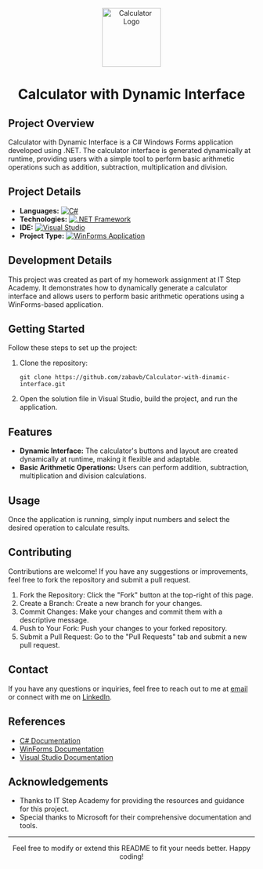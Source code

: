 <p align="center">
  <img src="https://img.icons8.com/fluency/100/calculator.png" alt="Calculator Logo" width="120" height="120">
</p>

<h1 align="center">Calculator with Dynamic Interface</h1>

<h2>Project Overview</h2>
<p>Calculator with Dynamic Interface is a C# Windows Forms application developed using .NET. The calculator interface is generated dynamically at runtime, providing users with a simple tool to perform basic arithmetic operations such as addition, subtraction, multiplication and division.</p>

<h2>Project Details</h2>
<ul>
  <li><strong>Languages:</strong> 
    <a href="https://learn.microsoft.com/en-us/dotnet/csharp/" target="_blank">
      <img src="https://img.shields.io/badge/C%23-239120?style=flat&logo=c-sharp&logoColor=white" alt="C#">
    </a>
  </li>
  <li><strong>Technologies:</strong> 
    <a href="https://dotnet.microsoft.com/" target="_blank">
      <img src="https://img.shields.io/badge/.NET%20Framework-512BD4?style=flat&logo=.net&logoColor=white" alt=".NET Framework">
    </a>
  </li>
  <li><strong>IDE:</strong> 
    <a href="https://visualstudio.microsoft.com/" target="_blank">
      <img src="https://img.shields.io/badge/Visual%20Studio-5C2D91?style=flat&logo=visual-studio&logoColor=white" alt="Visual Studio">
    </a>
  </li>
  <li><strong>Project Type:</strong> 
    <a href="https://learn.microsoft.com/en-us/dotnet/desktop/winforms/getting-started-with-windows-forms?view=netframeworkdesktop-4.8" target="_blank">
      <img src="https://img.shields.io/badge/WinForms%20Application-007ACC?style=flat&logo=windows-terminal&logoColor=white" alt="WinForms Application">
    </a>
  </li>
</ul>

<h2>Development Details</h2>
<p>This project was created as part of my homework assignment at IT Step Academy. It demonstrates how to dynamically generate a calculator interface and allows users to perform basic arithmetic operations using a WinForms-based application.</p>

<h2>Getting Started</h2>
<p>Follow these steps to set up the project:</p>
<ol>
  <li>Clone the repository: 
    <pre><code>git clone https://github.com/zabavb/Calculator-with-dinamic-interface.git</code></pre>
  </li>
  <li>Open the solution file in Visual Studio, build the project, and run the application.</li>
</ol>

<h2>Features</h2>
<ul>
  <li><strong>Dynamic Interface:</strong> The calculator's buttons and layout are created dynamically at runtime, making it flexible and adaptable.</li>
  <li><strong>Basic Arithmetic Operations:</strong> Users can perform addition, subtraction, multiplication and division calculations.</li>
</ul>

<h2>Usage</h2>
<p>Once the application is running, simply input numbers and select the desired operation to calculate results.</p>

<h2>Contributing</h2>
<p>Contributions are welcome! If you have any suggestions or improvements, feel free to fork the repository and submit a pull request.</p>
<ol>
  <li>Fork the Repository: Click the "Fork" button at the top-right of this page.</li>
  <li>Create a Branch: Create a new branch for your changes.</li>
  <li>Commit Changes: Make your changes and commit them with a descriptive message.</li>
  <li>Push to Your Fork: Push your changes to your forked repository.</li>
  <li>Submit a Pull Request: Go to the "Pull Requests" tab and submit a new pull request.</li>
</ol>

<h2>Contact</h2>
<p>If you have any questions or inquiries, feel free to reach out to me at <a href="mailto:bilonizkavik@agmail.com">email</a> or connect with me on <a href="https://www.linkedin.com/in/viktor-bilonizhka" target="_blank">LinkedIn</a>.</p>

<h2>References</h2>
<ul>
  <li><a href="https://learn.microsoft.com/en-us/dotnet/csharp/" target="_blank">C# Documentation</a></li>
  <li><a href="https://learn.microsoft.com/en-us/dotnet/desktop/winforms/" target="_blank">WinForms Documentation</a></li>
  <li><a href="https://visualstudio.microsoft.com/" target="_blank">Visual Studio Documentation</a></li>
</ul>

<h2>Acknowledgements</h2>
<ul>
  <li>Thanks to IT Step Academy for providing the resources and guidance for this project.</li>
  <li>Special thanks to Microsoft for their comprehensive documentation and tools.</li>
</ul>

<hr>

<p align="center">Feel free to modify or extend this README to fit your needs better. Happy coding!</p>

